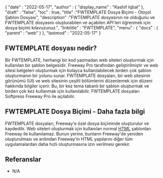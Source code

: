 {
  "date" : "2022-05-17",
  "author" : {
    "display_name" : "Kashif Iqbal"
},
  "draft" : "false",
  "toc" : true,
  "title" :"FWTEMPLATE Dosya Biçimi - Otoyol Şablon Dosyası",
  "description" :"FWTEMPLATE dosyasının ne olduğunu ve FWTEMPLATE dosyasını oluşturabilen ve açabilen API'leri öğrenmek için dosya biçimi kılavuzunuz.",
  "linktitle" : "FWTEMPLATE",
  "menu" : {
    "docs" : {
      "parent" : "web"
}
},
  "lastmod" : "2022-05-17"
}

## FWTEMPLATE dosyası nedir?

Bir FWTEMPLATE, herhangi bir kod yazmadan web siteleri oluşturmak için kullanılan bir şablon belgesidir. Freeway Pro tarafından geliştirilmiştir ve web sitesi belgeleri oluşturmak için kolayca kullanılabilecek birden çok şablon oluşturmanın bir yolunu sunar. FWTEMPLATE dosyaları, bir web sitesinin görünümü (UI) ve web sitesinin çeşitli bölümlerini düzenlemek için düzeni hakkında bilgiler içerir. Bu, bir kez tema tabanlı bir şablon oluşturmak ve birden çok kez kullanmak için kullanılabilir. FWTEMPLATE dosyaları Softpress Freeway Pro ile açılabilir.

## FWTEMPLATE Dosya Biçimi - Daha fazla bilgi

FWTEMPLATE dosyaları, Freeway'e özel dosya biçiminde oluşturulur ve kaydedilir. Web siteleri oluşturmak için kullanılan normal [HTML](/tr/web/html/) şablonları Freeway ile kullanılamaz. Bunun yerine, bunların Freeway'de yeniden oluşturulması ve ardından Freeway'in HTML yapılarını diğer tüm uygulamalardan daha hızlı oluşturmasına izin verilmesi gerekir.

## Referanslar

* N/A

